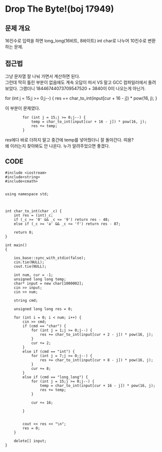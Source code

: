 # Drop The Byte!(boj 17949)
## 문제 개요
16진수로 입력을 하면 long_long(16비트, 8바이트) int char로 나누어 10진수로 변환하는 문제.

## 접근법
그냥 문자열 잘 나눠 가면서 계산하면 된다.<br/>
그런데 딱히 틀린 부분이 없음에도 계속 오답이 떠서 VS 말고 GCC 컴파일러에서 돌려 보았다. 그랬더니 18446744073709547520 + 3840이 0이 나오는게 아닌가.<br/>

  for (int j = 15;j >= 0;j--) {
				res += char_to_int(input[cur + 16 - j]) * pow(16, j); 
        }


이 부분이 문제였다. 

			for (int j = 15;j >= 0;j--) {
				temp = char_to_int(input[cur + 16 - j]) * pow(16, j);
				res += temp;
			}
  res에다 바로 더하지 말고 중간에 temp를 넣어줬더니 잘 돌아간다. 띠용?<br/>
  왜 이러는지 찾아봐도 안 나온다. 누가 알려주었으면 좋겠다. 


## CODE
~~~
#include <iostream>
#include<string>
#include<cmath>


using namespace std;



int char_to_int(char _c) {
	int res = (int)_c;
	if (_c >= '0' && _c <= '9') return res - 48;
	else if (_c >= 'a' && _c <= 'f') return res - 87;

	return 0;
}

int main()
{

	ios_base::sync_with_stdio(false);
	cin.tie(NULL);
	cout.tie(NULL);

	int num, cur = -1;
	unsigned long long temp;
	char* input = new char[1000002];
	cin >> input;
	cin >> num;

	string cmd;

	unsigned long long res = 0;

	for (int i = 0; i < num; i++) {
		cin >> cmd;
		if (cmd == "char") {
			for (int j = 1;j >= 0;j--) {
				res += char_to_int(input[cur + 2 - j]) * pow(16, j);
			}
			cur += 2;
		}
		else if (cmd == "int") {
			for (int j = 7;j >= 0;j--) {
				res += char_to_int(input[cur + 8 - j]) * pow(16, j);
			}
			cur += 8;
		}
		else if (cmd == "long_long") {
			for (int j = 15;j >= 0;j--) {
				temp = char_to_int(input[cur + 16 - j]) * pow(16, j);
				res += temp;
			}

			cur += 16;

		}


		cout << res << "\n";
		res = 0;
	}

	delete[] input;
}
~~~
